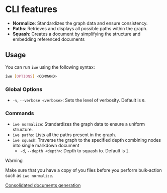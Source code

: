 # CLI features

- **Normalize**: Standardizes the graph data and ensure consistency.
- **Paths**: Retrieves and displays all possible paths within the graph.
- **Squash**: Creates a document by simplifying the structure and embedding referenced documents

## Usage

You can run `iwe` using the following syntax:

``` sh
iwe [OPTIONS] <COMMAND>
```

### Global Options

- `-v`, `--verbose <verbose>`: Sets the level of verbosity. Default is `0`.

### Commands

- `iwe normalize`: Standardizes the graph data to ensure a uniform structure.
- `iwe paths`: Lists all the paths present in the graph.
- `iwe squash`: Traverse the graph to the specified  depth combining nodes into single markdown document
  - `-d`, `--depth <depth>`: Depth to squash to. Default is `2`.

> [!WARNING]
>
> Make sure that you have a copy of you files before you perform bulk-action such as `iwe normalize`.

[Consolidated documents generation](bjeppfmk)
